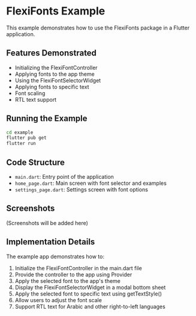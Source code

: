 # FlexiFonts Example

This example demonstrates how to use the FlexiFonts package in a Flutter application.

## Features Demonstrated

- Initializing the FlexiFontController
- Applying fonts to the app theme
- Using the FlexiFontSelectorWidget
- Applying fonts to specific text
- Font scaling
- RTL text support

## Running the Example

```bash
cd example
flutter pub get
flutter run
```

## Code Structure

- `main.dart`: Entry point of the application
- `home_page.dart`: Main screen with font selector and examples
- `settings_page.dart`: Settings screen with font options

## Screenshots

(Screenshots will be added here)

## Implementation Details

The example app demonstrates how to:

1. Initialize the FlexiFontController in the main.dart file
2. Provide the controller to the app using Provider
3. Apply the selected font to the app's theme
4. Display the FlexiFontSelectorWidget in a modal bottom sheet
5. Apply the selected font to specific text using getTextStyle()
6. Allow users to adjust the font scale
7. Support RTL text for Arabic and other right-to-left languages
